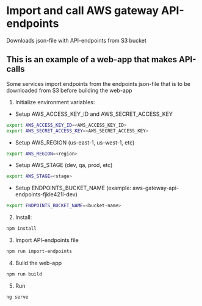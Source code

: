 # Import and call AWS gateway API-endpoints

Downloads json-file with API-endpoints from S3 bucket

## This is an example of a web-app that makes API-calls
Some services import endpoints from the endpoints json-file that is to be downloaded from S3 before building the web-app

1. Initialize environment variables:

- Setup AWS_ACCESS_KEY_ID and AWS_SECRET_ACCESS_KEY
```sh
export AWS_ACCESS_KEY_ID=<AWS_ACCESS_KEY_ID>
export AWS_SECRET_ACCESS_KEY=<AWS_SECRET_ACCESS_KEY>
```

- Setup AWS_REGION (us-east-1, us-west-1, etc)
```sh
export AWS_REGION=<region> 
```

- Setup AWS_STAGE (dev, qa, prod, etc)
```sh
export AWS_STAGE=<stage>
```

- Setup ENDPOINTS_BUCKET_NAME (example: aws-gateway-api-endpoints-fjkle421l-dev)
```sh
export ENDPOINTS_BUCKET_NAME=<bucket-name>
```

2. Install:
```sh
npm install
```

3. Import API-endpoints file
```sh
npm run import-endpoints
```

4. Build the web-app
```sh
npm run build
```

5. Run
```sh
ng serve
```

